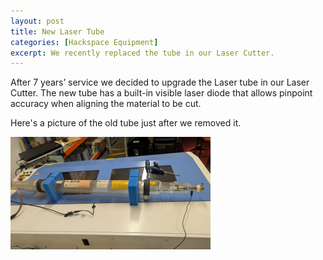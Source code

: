 ```yaml
---
layout: post
title: New Laser Tube
categories: [Hackspace Equipment]
excerpt: We recently replaced the tube in our Laser Cutter.  
---
```


After 7 years’ service we decided to upgrade the Laser tube in our Laser Cutter. The new tube has a built-in visible laser diode that allows pinpoint accuracy when aligning the material to be cut.

Here's a picture of the old tube just after we removed it.

![](/images/lasertube.png)
